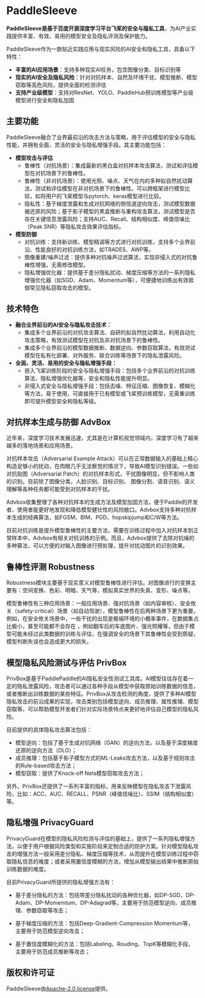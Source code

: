 PaddleSleeve
===

**PaddleSleeve是基于百度开源深度学习平台飞桨的安全与隐私工具**，为AI产业实践提供丰富、有效、易用的模型安全及隐私评测及保护能力。

PaddleSleeve作为一款贴近实践应用与现实风险的AI安全和隐私工具，具备以下特性：

- **丰富的AI应用场景**：支持多种现实AI任务，包含图像分类、目标识别等
- **现实的AI安全及隐私风险**：针对对抗样本、自然及环境干扰、模型推断、模型窃取等高危风险，提供全面的检测评估
- **支持产业级模型**：支持对ResNet、YOLO、PaddleHub预训练模型等产业级模型进行安全和隐私加固


## 主要功能

PaddleSleeve融合了业界最前沿的攻击方法与策略，用于评估模型的安全与隐私性能，并拥有全面、灵活的安全与隐私增强手段。其主要功能包括：

- **模型攻击与评估**
  - 鲁棒性（对抗场景）：集成最新的黑白盒对抗样本攻击算法，测试和评估模型在对抗场景下的鲁棒性。
  - 鲁棒性（非对抗场景）：使用光照、噪点、天气在内的多种拟自然扰动算法，测试和评估模型在非对抗场景下的鲁棒性。可以跨框架进行模型比较，如将用户的飞桨模型与pytorch、keras模型进行比较。
  - 隐私性：基于梯度泄露和生成对抗网络的侧信道逆向攻击，测试模型数据被还原的风险；基于影子模型的黑盒推断与重构攻击算法，测试模型是否存在关键信息泄露风险；支持AUC、Recall、结构相似度、峰值信噪比（Peak SNR）等隐私攻击效果评估指标。
- **模型防御**
  - 对抗训练：支持新训练、模型精调等方式进行对抗训练，支持多个业界前沿、性能良好的对抗训练方法，如TRADES、AWP等。
  - 图像重建/噪声过滤：提供多种对抗噪声过滤算法，实现非侵入式的对抗鲁棒性增强，无需修改模型。
  - 隐私增强优化器：提供基于差分隐私扰动、梯度压缩等方法的一系列隐私增强优化器（如SGD、Adam、Momentum等），可便捷地训练出有效抵御常见隐私窃取攻击的模型。


## 技术特色

- **融合业界前沿的AI安全与隐私攻击技术：**
  - 集成多个业界前沿的对抗攻击算法、自研的拟自然扰动算法，利用自动化攻击策略，有效测试模型在对抗及非对抗场景下的鲁棒性。
  - 集成多个业界前沿的模型数据推断、数据逆向、参数窃取算法，有效测试模型在私有化部署、对外服务、联合训练等场景下的隐私泄露风险。
- **全面、灵活、易用的安全与隐私增强手段：**
  - 嵌入飞桨训练阶段的安全与隐私增强手段：包括多个业界前沿的对抗训练算法、隐私增强优化器等，安全和隐私性能提升明显。
  - 非侵入式安全与隐私增强手段：包括去噪、特征压缩、图像恢复、模糊化等方法，易于使用，可直接用于已有模型或飞桨预训练模型，无需重训练即可提升模型安全和隐私等级。


## 对抗样本生成与防御 AdvBox 

近年来，深度学习技术发展迅速，尤其是在计算机视觉领域内，深度学习有了越来越多的落地场景和应用场景。

对抗样本攻击（Adversarial Example Attack）可以在正常数据输入的基础上精心构造足够小的扰动，在肉眼几乎无法察觉的情况下，导致AI模型识别错误。一些如对抗贴图（Adversarial Patch）的对抗样本形式，干扰图像明显，但不影响人类的识别。目前除了图像分类，人脸识别、目标识别、 图像分割、语音识别、语义理解等各种任务都可能受到对抗样本的干扰。

Advbox收集整理了各种对抗样本的生成方法及模型加固方法，便于Paddle的开发者、使用者能更好地发现和降低模型健壮性的风险敞口。Advbox支持多种对抗样本生成的经典算法，如FGSM、BIM、PGD、hopskipjump和C/W等方法。

目前对抗训练是提升模型鲁棒性的主要方法，需要在训练过程中加入对抗样本到正常样本中，Advbox有相关对抗训练的示例。而且，Advbox提供了去除对抗噪的多种算法，可以方便的对输入图像进行预处理，提升对扰动图片的识别效果。

## 鲁棒性评测 Robustness

Robustness模块主要基于现实意义对模型鲁棒性进行评估。对图像进行的变换主要有：空间变换、色彩、明暗、天气等，模拟真实世界的失真、变形、噪点等。

模型鲁棒性有三种应用场景：一般应用场景、强对抗场景（如内容审核）、安全攸关（safety-critical）场景（如自动驾驶），模型鲁棒性在后两种场景下更为重要。例如，在安全攸关场景中，一些干扰的出现是极端环境的小概率事件，在数据集占比极小，甚至可能都不会存在 ，例如翻车后的车底图片、强光照耀等，但由于模型可能未经过此类数据的训练与评估，在强调安全的场景下其鲁棒性会受到质疑，模型判断失误也会造成更大的损失。

## 模型隐私风险测试与评估 PrivBox

PrivBox是基于PaddlePaddle的AI隐私安全性测试工具库。AI模型往往存在着一定的隐私泄露风险，攻击者可以通过各种手段从模型中获取原始训练数据的信息，或者推断出训练数据的某些特征。PrivBox从攻击检测的角度，提供了多种AI模型隐私攻击的前沿成果的实现，攻击类别包括模型逆向、成员推理、属性推理、模型窃取等，可以帮助模型开发者们针对实际场景特点来更好地评估自己模型的隐私风险。

目前提供的具体隐私攻击算法包括：

- 模型逆向：包括了基于生成对抗网络（GAN）的逆向方法，以及基于深度梯度还原的逆向方法（DLG）；
- 成员推理：包括基于影子模型方式的ML-Leaks攻击方法，以及基于规则攻击的Rule-based攻击方法；
- 模型窃取：提供了Knock-off Nets模型窃取攻击方法；

另外，PrivBox还提供了一系列丰富的指标，用来反映模型在隐私攻击下泄露风险，比如：ACC、AUC、RECALL、PSNR（峰值信噪比）、SSIM（结构相似度）等。

## 隐私增强 PrivacyGuard ##

PrivacyGuard在模型的隐私风险检测与评估的基础上，提供了一系列隐私增强方法，以便于用户根据风险类型和实施阶段来定制合适的防护方案。针对模型隐私攻击的增强方法一般采用差分隐私、梯度压缩等技术，从而提升在模型训练过程中窃取隐私信息的难度；或者采用置信度模糊的方法，增加从模型输出结果中推断原始训练数据的难度。

目前PrivacyGuard所提供的隐私增强方法有：

- 基于差分隐私的方法：包括带差分隐私扰动的各种优化器，如DP-SGD、DP-Adam、DP-Momemtum、DP-Adagrad等，主要用于防范模型逆向、成员推理、参数窃取等攻击；

- 基于梯度压缩的方法：包括Deep-Gradient-Compression Momentum等，主要用于防范模型逆向攻击；

- 基于置信度模糊化的方法：包括Labeling、Rouding、TopK等模糊化手段，主要用于防范成员推断等攻击；

  

## 版权和许可证
PaddleSleeve由[Apache-2.0 license](LICENSE)提供。

